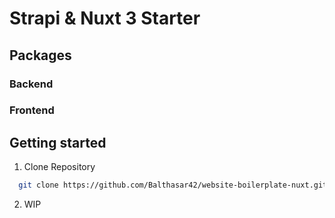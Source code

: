 # Strapi & Nuxt 3 Starter

## Packages

### Backend

### Frontend

## Getting started

1. Clone Repository

```bash
  git clone https://github.com/Balthasar42/website-boilerplate-nuxt.git
```

2. WIP
